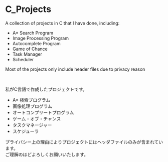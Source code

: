 # C_Projects
A collection of projects in C that I have done, including:
- A* Search Program
- Image Processing Program
- Autocomplete Program
- Game of Chance
- Task Manager
- Scheduler

Most of the projects only include header files due to privacy reason

<br>

私がC言語で作成したプロジェクトです。
- A* 検索プログラム
- 画像処理プログラム
- オートコンプリートプログラム
- ゲーム・オブ・チャンス
- タスクマネージャー
- スケジューラ

プライバシー上の理由によりプロジェクトにはヘッダファイルのみが含まれています。
<br>
ご理解のほどよろしくお願いいたします。
